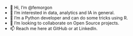 - 👋 Hi, I’m @femorgon
- 👀 I’m interested in data, analytics and IA in general.
- 🌱 I’m a Python developer and can do some tricks using R.
- 💞️ I’m looking to collaborate on Open Source projects.
- 📫 Reach me here at GitHub or at LinkedIn.

<!---
femorgon/femorgon is a ✨ special ✨ repository because its `README.md` (this file) appears on your GitHub profile.
You can click the Preview link to take a look at your changes.
--->
